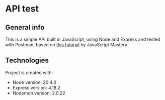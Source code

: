 # API test

## General info
This is a simple API built in JavaScript, using Node and Express and tested with Postman, based on [this tutorial](https://www.youtube.com/watch?v=l8WPWK9mS5M) by JavaScript Mastery.

## Technologies
Project is created with:

* Node version: 20.4.0
* Express version: 4.18.2
* Nodemon version: 2.0.22
